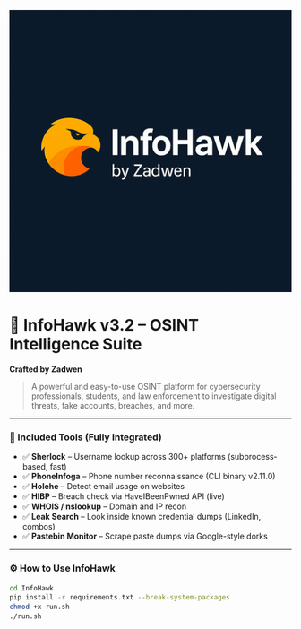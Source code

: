 ![InfoHawk Project](project.png)

# 🦅 InfoHawk v3.2 – OSINT Intelligence Suite  
**Crafted by Zadwen**

> A powerful and easy-to-use OSINT platform for cybersecurity professionals, students, and law enforcement to investigate digital threats, fake accounts, breaches, and more.

---

### 🧰 Included Tools (Fully Integrated)

- ✅ **Sherlock** – Username lookup across 300+ platforms (subprocess-based, fast)
- ✅ **PhoneInfoga** – Phone number reconnaissance (CLI binary v2.11.0)
- ✅ **Holehe** – Detect email usage on websites
- ✅ **HIBP** – Breach check via HaveIBeenPwned API (live)
- ✅ **WHOIS / nslookup** – Domain and IP recon
- ✅ **Leak Search** – Look inside known credential dumps (LinkedIn, combos)
- ✅ **Pastebin Monitor** – Scrape paste dumps via Google-style dorks

---

### ⚙️ How to Use InfoHawk

```bash
cd InfoHawk
pip install -r requirements.txt --break-system-packages
chmod +x run.sh
./run.sh
